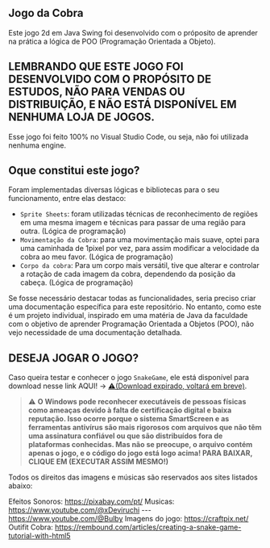 ## Jogo da Cobra


Este jogo 2d em Java Swing foi desenvolvido com o próposito de aprender na prática a lógica de POO (Programação Orientada a Objeto).

## LEMBRANDO QUE ESTE JOGO FOI DESENVOLVIDO COM O PROPÓSITO DE ESTUDOS, NÃO PARA VENDAS OU DISTRIBUIÇÃO, E NÃO ESTÁ DISPONÍVEL EM NENHUMA LOJA DE JOGOS.

Esse jogo foi feito 100% no Visual Studio Code, ou seja, não foi utilizada nenhuma engine.

## Oque constitui este jogo?

Foram implementadas diversas lógicas e bibliotecas para o seu funcionamento, entre elas destaco:

- `Sprite Sheets`: foram utilizadas técnicas de reconhecimento de regiões em uma mesma imagem e técnicas para passar de uma região para outra. (Lógica de programação)
- `Movimentação da Cobra`: para uma movimentação mais suave, optei para uma caminhada de 1pixel por vez, para assim modificar a velocidade da cobra ao meu favor.  (Lógica de programação)
- `Corpo da cobra`: Para um corpo mais versátil, tive que alterar e controlar a rotação de cada imagem da cobra, dependendo da posição da cabeça.  (Lógica de programação)


Se fosse necessário destacar todas as funcionalidades, seria preciso criar uma documentação específica para este repositório. No entanto, como este é um projeto individual, inspirado em uma matéria de Java da faculdade com o objetivo de aprender Programação Orientada a Objetos (POO), não vejo necessidade de uma documentação detalhada.

## DESEJA JOGAR O JOGO?

Caso queira testar e conhecer o jogo `SnakeGame`, ele está disponível para download nesse link AQUI! -> [⚠️(Download expirado, voltará em breve)](#).

> ⚠️ **O Windows pode reconhecer executáveis de pessoas físicas como ameaças devido à falta de certificação digital e baixa reputação. Isso ocorre porque o sistema SmartScreen e as ferramentas antivírus são mais rigorosos com arquivos que não têm uma assinatura confiável ou que são distribuídos fora de plataformas conhecidas. Mas não se preocupe, o arquivo contém apenas o jogo, e o código do jogo está logo acima! PARA BAIXAR, CLIQUE EM (EXECUTAR ASSIM MESMO!)**


Todos os direitos das imagens e músicas são reservados aos sites listados abaixo:

Efeitos Sonoros: https://pixabay.com/pt/
Musicas: https://www.youtube.com/@xDeviruchi --- https://www.youtube.com/@Bulby
Imagens do jogo: https://craftpix.net/
Outifit Cobra: https://rembound.com/articles/creating-a-snake-game-tutorial-with-html5

